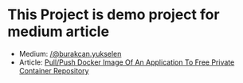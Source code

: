 # This Project is demo project for medium article
* Medium: [/@burakcan.yukselen](https://medium.com/@burakcan.yukselen)
* Article: [Pull/Push Docker Image Of An Application To Free Private Container Repository](https://medium.com/@burakcan.yukselen/pull-push-docker-image-of-an-application-to-free-private-container-repository-43d4a1eeb44a)
